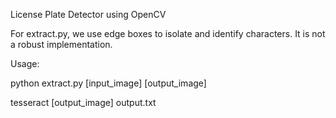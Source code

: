 License Plate Detector using OpenCV

For extract.py, we use edge boxes to isolate and identify characters. It is not a robust implementation.



Usage: 

python extract.py [input_image] [output_image]

tesseract [output_image] output.txt
